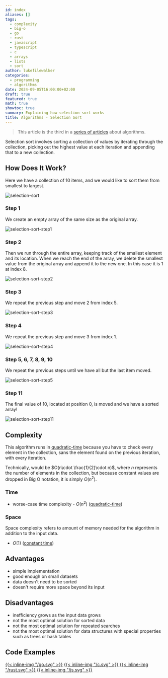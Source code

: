 ```yaml
---
id: index
aliases: []
tags:
  - complexity
  - big-o
  - go
  - rust
  - javascript
  - typescript
  - c
  - arrays
  - lists
  - sort
author: lukefilewalker
categories:
  - programming
  - algorithms
date: 2024-09-05T16:00:00+02:00
draft: true
featured: true
math: true
showtoc: true
summary: Explaining how selection sort works
title: Algorithms - Selection Sort
---
```

> This article is the third in a [series of articles](/category/programming/general/algorithms/) about algorithms.

Selection sort involves sorting a collection of values by iterating through the collection, picking out the highest value at each iteration and appending that to a new collection.

## How Does It Work?

Here we have a collection of 10 items, and we would like to sort them from smallest to largest.

![selection-sort](_resources/selection-sort.svg)

### Step 1

We create an empty array of the same size as the original array.

![selection-sort-step1](_resources/selection-sort-1.svg)

### Step 2

Then we run through the entire array, keeping track of the smallest element and its location. When we reach the end of the array, we delete the smallest value from the original array and append it to the new one. In this case it is 1 at index 8.

![selection-sort-step2](_resources/selection-sort-2.svg)

### Step 3

We repeat the previous step and move 2 from index 5.

![selection-sort-step3](_resources/selection-sort-3.svg)

### Step 4

We repeat the previous step and move 3 from index 1.

![selection-sort-step4](_resources/selection-sort-4.svg)

### Step 5, 6, 7, 8, 9, 10

We repeat the previous steps until we have all but the last item moved.

![selection-sort-step5](_resources/selection-sort-5.svg)

### Step 11

The final value of 10, located at position 0, is moved and we have a sorted array!

![selection-sort-step11](_resources/selection-sort-6.svg)

## Complexity

This algorithm runs in [quadratic-time](articles/programming/general/understanding-big-o/_resources/quadratic-time.md) because you have to check every element in the collection, sans the element found on the previous iteration, with every iteration.

Technically, would be $O(n\cdot \frac{1}{2}\cdot n)$, where $n$ represents the number of elements in the collection, but because constant values are dropped in Big O notation, it is simply $O(n^2)$.

### Time

- worse-case time complexity - $O(n^2)$ ([quadratic-time](articles/programming/general/understanding-big-o/_resources/quadratic-time.md))

### Space

Space complexity refers to amount of memory needed for the algorithm in addition to the input data.

- $O(1)$ ([constant time](/category/programming/general/understanding-big-o#constant-time-or-o1))

## Advantages

- simple implementation
- good enough on small datasets
- data doesn't need to be sorted
- doesn't require more space beyond its input

## Disadvantages

- inefficiency grows as the input data grows
- not the most optimal solution for sorted data
- not the most optimal solution for repeated searches
- not the most optimal solution for data structures with special properties such as trees or hash tables

## Code Examples

[{{< inline-img "/go.svg" >}}](https://github.com/claudemuller/algorithms/tree/master/search-algorithms/linear-search/go)
[{{< inline-img "/c.svg" >}}](https://github.com/claudemuller/algorithms/tree/master/search-algorithms/linear-search/c)
[{{< inline-img "/rust.svg" >}}](https://github.com/claudemuller/algorithms/tree/master/search-algorithms/linear-search/rust)
[{{< inline-img "/js.svg" >}}](https://github.com/claudemuller/algorithms/tree/master/search-algorithms/linear-search/js)
